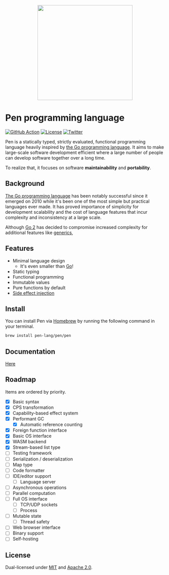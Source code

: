 <p align="center"><img width="300px" src="https://pen-lang.org/favicon.svg" /></p>

# Pen programming language

[![GitHub Action](https://img.shields.io/github/workflow/status/pen-lang/pen/test?style=flat-square)](https://github.com/pen-lang/pen/actions)
[![License](https://img.shields.io/badge/license-MIT%20%2B%20Apache%202.0-yellow?style=flat-square)](LICENSE.md)
[![Twitter](https://img.shields.io/badge/twitter-%40pen__language-blue?style=flat-square)](https://twitter.com/pen_language)

Pen is a statically typed, strictly evaluated, functional programming language heavily inspired by [the Go programming language][go]. It aims to make large-scale software development efficient where a large number of people can develop software together over a long time.

To realize that, it focuses on software **maintainability** and **portability**.

## Background

[The Go programming language][go] has been notably successful since it emerged on 2010 while it's been one of the most simple but practical languages ever made. It has proved importance of simplicity for development scalability and the cost of language features that incur complexity and inconsistency at a large scale.

Although [Go 2](https://go.dev/blog/go2-here-we-come) has decided to compromise increased complexity for additional features like [generics](https://github.com/golang/go/issues/43651),

## Features

- Minimal language design
  - It's even smaller than [Go][go]!
- Static typing
- Functional programming
- Immutable values
- Pure functions by default
- [Side effect injection](https://pen-lang.org/advanced-features/system-injection.html)

## Install

You can install Pen via [Homebrew](https://brew.sh/) by running the following command in your terminal.

```sh
brew install pen-lang/pen/pen
```

## Documentation

[Here](https://pen-lang.org)

## Roadmap

Items are ordered by priority.

- [x] Basic syntax
- [x] CPS transformation
- [x] Capability-based effect system
- [x] Performant GC
  - [x] Automatic reference counting
- [x] Foreign function interface
- [x] Basic OS interface
- [x] WASM backend
- [x] Stream-based list type
- [ ] Testing framework
- [ ] Serialization / deserialization
- [ ] Map type
- [ ] Code formatter
- [ ] IDE/editor support
  - [ ] Language server
- [ ] Asynchronous operations
- [ ] Parallel computation
- [ ] Full OS interface
  - [ ] TCP/UDP sockets
  - [ ] Process
- [ ] Mutable state
  - [ ] Thread safety
- [ ] Web browser interface
- [ ] Binary support
- [ ] Self-hosting

## License

Dual-licensed under [MIT](LICENSE-MIT) and [Apache 2.0](LICENSE-APACHE).

[go]: https://golang.org

